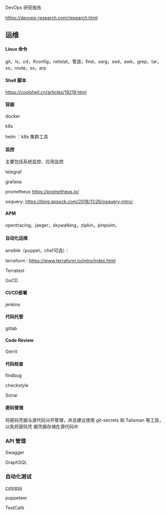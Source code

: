 

DevOps 研究报告

https://devops-research.com/research.html

## 运维

#### Linux 命令

git，ls，cd，ifconfig，netstat，管道，find，xarg，sed，awk，grep，tar，ss，route，ss，arp

#### Shell 脚本

https://coolshell.cn/articles/19219.html


#### 容器

docker

k8s

helm ：k8s 集群工具


#### 监控

主要包括系统监控、应用监控

telegraf

grafana

prometheus https://prometheus.io/

osquery: https://blog.spoock.com/2018/11/26/osquery-intro/

#### APM

opentracing，jaeger，skywalking，zipkin，pinpoint，

#### 自动化运维

ansible（puppet，chef可选）：

terraform : https://www.terraform.io/intro/index.html

Terratest

GoCD

#### CI/CD部署

jenkins

#### 代码托管

gitlab

#### Code Review

Gerrit

#### 代码检查

findbug

checkstyle

Sonar

#### 密码管理

将密码凭据与源代码分开管理，并且建议使用 git-secrets 和 Talisman 等工具，以免将密码凭 据凭据存储在源代码中


### API 管理

Swagger

GraphSQL


### 自动化测试

[cypress](https://www.cypress.io/)

puppeteer

TestCafe

